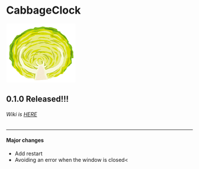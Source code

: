# CabbageClock
![CabbageClock](https://raw.githubusercontent.com/kazukazuprogram/Clock/master/icon/cabbage.png "icon")
## 0.1.0 Released!!!  
###### Wiki is [HERE](https://github.com/kazukazuprogram/Clock/wiki)  
---
#### Major changes
 - Add restart
 - Avoiding an error when the window is closed<
